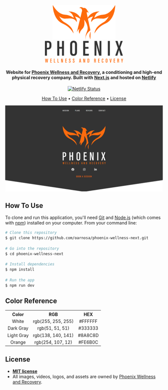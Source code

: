 <div align="center">
  <img alt="Logo" src="./src/assets/logo-emblem.svg" width="200px" />
</div>
<div align="center">
  <img alt="Logo" src="./src/assets/logo-text-dark.svg" width="250px" />
</div>

<h4 align="center">
 Website for <a href="https://phxrecover.com" target="_blank">Phoenix Wellness and Recovery</a>, a conditioning and high-end physical recovery company. Built with <a href="https://www.nextjs.org/" target="_blank">Next.js</a> and hosted on <a href="https://www.netlify.com/" target="_blank">Netlify</a>
</h4>

<p align="center">
  <a href="https://app.netlify.com/sites/phxrecover/deploys" target="_blank">
    <img src="https://api.netlify.com/api/v1/badges/92878bb9-45c3-4e68-b285-970d10a69f9d/deploy-status" alt="Netlify Status" />
  </a>
</p>

<p align="center">
  <a href="#how-to-use">How To Use</a> •
  <a href="#color-reference">Color Reference</a> •
  <a href="#license">License</a>
</p>

![demo](./public/images/phxrecover-thumbnail.jpg)

## How To Use

To clone and run this application, you'll need [Git](https://git-scm.com) and [Node.js](https://nodejs.org/en/download/) (which comes with [npm](http://npmjs.com)) installed on your computer. From your command line:

```bash
# Clone this repository
$ git clone https://github.com/oarnosa/phoenix-wellness-next.git

# Go into the repository
$ cd phoenix-wellness-next

# Install dependencies
$ npm install

# Run the app
$ npm run dev
```

## Color Reference

<table style="width:100%">
  <tr>
    <th>Color</th>
    <th>RGB</th>
    <th>HEX</th>
  </tr>
  <tr align=center>
    <td>White</td>
    <td>rgb(255, 255, 255)</td>
    <td>#FFFFFF</td>
  </tr>
  <tr align=center>
    <td>Dark Gray</td>
    <td>rgb(51, 51, 51)</td>
    <td>#333333</td>
  </tr>
  <tr align=center>
    <td>Light Gray</td>
    <td>rgb(138, 140, 141)</td>
    <td>#8A8C8D</td>
  </tr>
  <tr align=center>
    <td>Orange</td>
    <td>rgb(254, 107, 12)</td>
    <td>#FE6B0C</td>
  </tr>
</table>

## License

- **[MIT license](http://opensource.org/licenses/mit-license.php)**
- All images, videos, logos, and assets are owned by <a href="http://phxrecover.com" target="_blank">Phoenix Wellness and Recovery</a>.
